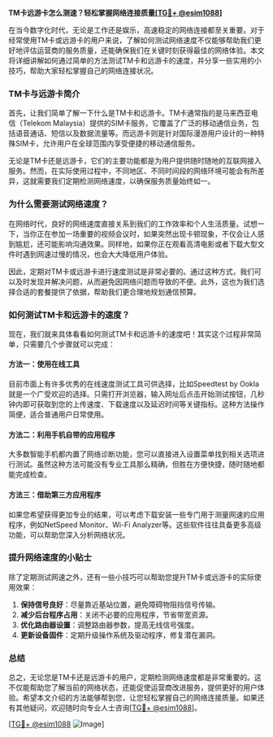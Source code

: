 **TM卡远游卡怎么测速？轻松掌握网络连接质量[[TG💪+ @esim1088](https://t.me/s/esim1088)]**

在当今数字化时代，无论是工作还是娱乐，高速稳定的网络连接都至关重要。对于经常使用TM卡或远游卡的用户来说，了解如何测试网络速度不仅能够帮助我们更好地评估运营商的服务质量，还能确保我们在关键时刻获得最佳的网络体验。本文将详细讲解如何通过简单的方法测试TM卡和远游卡的速度，并分享一些实用的小技巧，帮助大家轻松掌握自己的网络连接状况。

### TM卡与远游卡简介

首先，让我们简单了解一下什么是TM卡和远游卡。TM卡通常指的是马来西亚电信（Telekom Malaysia）提供的SIM卡服务，它覆盖了广泛的移动通信业务，包括语音通话、短信以及数据流量等。而远游卡则是针对国际漫游用户设计的一种特殊SIM卡，允许用户在全球范围内享受便捷的移动通信服务。

无论是TM卡还是远游卡，它们的主要功能都是为用户提供随时随地的互联网接入服务。然而，在实际使用过程中，不同地区、不同时间段的网络环境可能会有所差异，这就需要我们定期检测网络速度，以确保服务质量始终如一。

### 为什么需要测试网络速度？

在网络时代，良好的网络速度直接关系到我们的工作效率和个人生活质量。试想一下，当你正在参加一场重要的视频会议时，如果突然出现卡顿现象，不仅会让人感到尴尬，还可能影响沟通效果。同样地，如果你正在观看高清电影或者下载大型文件时遇到网速过慢的情况，也会大大降低用户体验。

因此，定期对TM卡或远游卡进行速度测试是非常必要的。通过这种方式，我们可以及时发现并解决问题，从而避免因网络问题而导致的不便。此外，这也为我们选择合适的套餐提供了依据，帮助我们更合理地规划通信预算。

### 如何测试TM卡和远游卡的速度？

现在，我们就来具体看看如何测试TM卡和远游卡的速度吧！其实这个过程非常简单，只需要几个步骤就可以完成：

#### 方法一：使用在线工具
目前市面上有许多优秀的在线速度测试工具可供选择，比如Speedtest by Ookla就是一个广受欢迎的选择。只需打开浏览器，输入网址后点击开始测试按钮，几秒钟内即可获取到您的上传速度、下载速度以及延迟时间等关键指标。这种方法操作简便，适合普通用户日常使用。

#### 方法二：利用手机自带的应用程序
大多数智能手机都内置了网络诊断功能，您可以直接进入设置菜单找到相关选项进行测试。虽然这种方法可能没有专业工具那么精确，但胜在方便快捷，随时随地都能完成检查。

#### 方法三：借助第三方应用程序
如果您希望获得更加专业的结果，可以考虑下载安装一些专门用于测量网速的应用程序，例如NetSpeed Monitor、Wi-Fi Analyzer等。这些软件往往具备更多高级功能，可以帮助您深入分析网络状况。

### 提升网络速度的小贴士

除了定期测试网速之外，还有一些小技巧可以帮助您提升TM卡或远游卡的实际使用效果：

1. **保持信号良好**：尽量靠近基站位置，避免障碍物阻挡信号传输。
2. **减少后台程序占用**：关闭不必要的应用程序，节省带宽资源。
3. **优化路由器设置**：调整路由器参数，提高无线信号强度。
4. **更新设备固件**：定期升级操作系统及驱动程序，修复潜在漏洞。

### 总结

总之，无论您是TM卡还是远游卡的用户，定期检测网络速度都是非常重要的。这不仅能帮助您了解当前的网络状态，还能促使运营商改进服务，提供更好的用户体验。希望本文介绍的方法能够帮到您，让您轻松掌握自己的网络连接质量。如果还有其他疑问，欢迎随时向专业人士咨询[[TG💪+ @esim1088](https://t.me/s/esim1088)]。

[[TG💪+ @esim1088](https://t.me/s/esim1088) ![Image](https://i.postimg.cc/4NQfJmqS/Snipaste-2025-05-13-00-14-12.png)]
